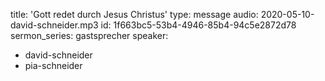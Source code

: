 title: 'Gott redet durch Jesus Christus'
type: message
audio: 2020-05-10-david-schneider.mp3
id: 1f663bc5-53b4-4946-85b4-94c5e2872d78
sermon_series: gastsprecher
speaker:
  - david-schneider
  - pia-schneider

